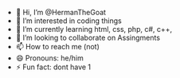 - 👋 Hi, I’m @HermanTheGoat
- 👀 I’m interested in coding things
- 🌱 I’m currently learning html, css, php, c#, c++,
- 💞️ I’m looking to collaborate on Assingments
- 📫 How to reach me (not)
- 😄 Pronouns: he/him
- ⚡ Fun fact: dont have 1 

<!---
HermanTheGoat/HermanTheGoat is a ✨ special ✨ repository because its `README.md` (this file) appears on your GitHub profile.
You can click the Preview link to take a look at your changes.
--->
